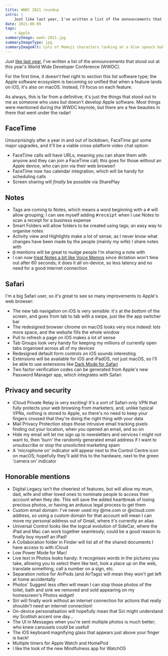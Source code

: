 ```yaml
---
title: WWDC 2021 roundup
intro: |
    Just like last year, I've written a list of the announcements that stood out at this year's World Wide Developer Conference (WWDC).
date: 2021-06-09
tags:
    - Apple
summaryImage: wwdc-2021.jpg
summaryImageType: jpg
summaryImageAlt: Lots of Memoji characters looking at a blue speech bubble from the Messages app that says ‘WWDC21’ with a heart reaction next to it.
---
```


Just [like last year](/blog/wwdc-2020-roundup), I've written a list of the announcements that stood out at this year's World Wide Developer Conference (WWDC).

For the first time, it doesn't feel right to section this list software type; the Apple software ecosystem is becoming so unified that when a feature lands on iOS, it's also on macOS. Instead, I'll focus on each feature.

As always, this is far from a definitive; it's just the things that stood out to me as someone who uses but doesn't develop Apple software. Most things were mentioned during the WWDC keynote, but there are a few beauties in there that went under the radar!


## FaceTime

Unsurprisingly after a year in and out of lockdown, FaceTime got some major upgrades, and it'll be a viable cross-platform video chat option:

- FaceTime calls will have URLs, meaning you can share them with anyone and they can join a FaceTime call; this goes for those without an Apple device, who can join via their web browser!
- FaceTime now has calendar integration, which will be handy for scheduling calls
- Screen sharing will *finally* be possible via SharePlay


## Notes

- Tags are coming to Notes, which means a word beginning with a <kbd>#</kbd> will allow grouping; I can see myself adding <kbd>#receipt</kbd> when I use Notes to scan a receipt for a business expense
- Smart Folders will allow folders to be created using tags; an easy way to organise notes
- Activity view and Highlights make a lot of sense, as I never know what changes have been made by the people (mainly my wife) I share notes with
- <kbd>@</kbd> mentions will be great to nudge people I'm sharing a note with
- I can now [treat Notes a bit like Voice Memos](/blog/if-only-apples-voice-memos-did-transcription) since dictation won't time out after 60 seconds; it does it all on-device, so less latency and no need for a good internet connection

## Safari

I'm a big Safari user, so it's great to see so many improvements to Apple's web browser:

- The new tab navigation on iOS is very sensible: it's at the *bottom* of the screen, and goes from tab to tab with a swipe, just like the app switcher bar
- The redesigned browser chrome on macOS looks very nice indeed: lots more space, and the website fills the whole window
- Pull to refresh a page on iOS makes a lot of sense
- Tab Groups look very handy for keeping my millions of currently open tabs organised across all of my devices
- Redesigned default form controls on iOS sounds interesting
- Extensions will be available for iOS and iPadOS, not just macOS, so I'll be able to use extensions like [Dark Mode for Safari](https://apps.apple.com/gb/app/dark-mode-for-safari/id1397180934?mt=12)
- Two factor verification codes can be generated from Apple's new Password Manager app, which integrates with Safari


## Privacy and security

- iCloud Private Relay is very exciting! It's a sort of Safari-only VPN that fully protects your web browsing from marketers, and, unlike typical VPNs, nothing is stored to Apple, so there's no need to keep your fingers crossed that they're doing the right thing with your data
- Mail Privacy Protection stops those intrusive email tracking pixels finding out your location, when you opened an email, and so on
- Hide my email will let me sign up to newsletters and services I might not want to, then 'burn' the randomly generated email address if I want to unsubscribe or stop the unsolicited marketing spam
- A 'microphone on' indicator will appear next to the Control Centre icon on macOS; hopefully they'll add this to the hardware, next to the green 'camera on' indicator


## Honorable mentions

- Digital Legacy isn't the cheeriest of features, but will allow my mum, dad, wife and other loved ones to nominate people to access their account when they die. This will save the added heartbreak of losing precious photos, or having an arduous legal process to get them
- Custom email domain: I've never used my @me.com or @icloud.com address, so using a custom domain for that account will mean I can move my personal address out of Gmail, where it's currently an alias
- Universal Control looks like the logical evolution of SideCar, where the iPad and Mac can work together seamlessly; could be a good reason to finally buy myself an iPad!
- A Collaboration folder in Finder will list all of the shared documents I have access to with iCloud
- Low Power Mode for Mac!
- Live text in Photos looks handy: it recognises words in the pictures you take, allowing you to select them like text, look a place up on the web, translate something, call a number on a sign, etc.
- Separation notice for AirPods (and AirTags) will mean they won't get left at home accidentally
- Photos' Suggest less often will mean I can stop those photos of the toilet, bath and sink we removed and sold appearing on my homescreen's Photos widget!
- Siri will finally work without an internet connection for actions that really shouldn't need an internet connection!
- On-device personalisation will hopefully mean that Siri might understand my Scottish accent one day…
- The UI in Messages when you're sent multiple photos is much better; who knew carousels could be useful!
- The iOS keyboard magnifying glass that appears just above your finger is back!
- Multiple timers for Apple Watch and HomePod
- I like the look of the new Mindfulness app for WatchOS
